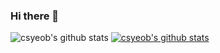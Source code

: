 ### Hi there 👋

![csyeob's github stats](https://github-readme-stats.vercel.app/api?username=csyeob&show_icons=true)
[![csyeob's github stats](https://github-readme-stats.vercel.app/api/top-langs/?username=csyeob&show_icons=true&hide_border=true&title_color=004386&icon_color=004386&layout=compact)](https://github.com/csyeob)
<!--
**csyeob/csyeob** is a ✨ _special_ ✨ repository because its `README.md` (this file) appears on your GitHub profile.

Here are some ideas to get you started:

- 🔭 I’m currently working on ...
- 🌱 I’m currently learning ...
- 👯 I’m looking to collaborate on ...
- 🤔 I’m looking for help with ...
- 💬 Ask me about ...
- 📫 How to reach me: ...
- 😄 Pronouns: ...
- ⚡ Fun fact: ...
-->
